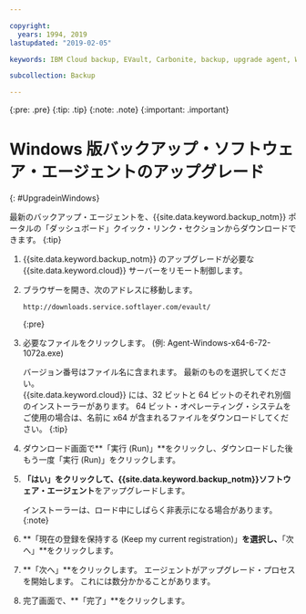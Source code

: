 ```yaml
---

copyright:
  years: 1994, 2019
lastupdated: "2019-02-05"

keywords: IBM Cloud backup, EVault, Carbonite, backup, upgrade agent, Windows

subcollection: Backup

---
```

{:pre: .pre}
{:tip: .tip}
{:note: .note}
{:important: .important}

# Windows 版バックアップ・ソフトウェア・エージェントのアップグレード
{: #UpgradeinWindows}

最新のバックアップ・エージェントを、{{site.data.keyword.backup_notm}} ポータルの「ダッシュボード」クイック・リンク・セクションからダウンロードできます。
{:tip}

1. {{site.data.keyword.backup_notm}} のアップグレードが必要な {{site.data.keyword.cloud}} サーバーをリモート制御します。
2. ブラウザーを開き、次のアドレスに移動します。
   ```
   http://downloads.service.softlayer.com/evault/
   ```
   {:pre}
3. 必要なファイルをクリックします。 (例: Agent-Windows-x64-6-72-1072a.exe)

   バージョン番号はファイル名に含まれます。 最新のものを選択してください。 <br/>{{site.data.keyword.cloud}} には、32 ビットと 64 ビットのそれぞれ別個のインストーラーがあります。 64 ビット・オペレーティング・システムをご使用の場合は、名前に x64 が含まれるファイルをダウンロードしてください。
   {:tip}
4. ダウンロード画面で**「実行 (Run)」**をクリックし、ダウンロードした後もう一度「実行 (Run)」をクリックします。
5. **「はい」**をクリックして、**{{site.data.keyword.backup_notm}}ソフトウェア・エージェント**をアップグレードします。

   インストーラーは、ロード中にしばらく非表示になる場合があります。
   {:note}
6. **「現在の登録を保持する (Keep my current registration)」**を選択し、**「次へ」**をクリックします。
7. **「次へ」**をクリックします。 エージェントがアップグレード・プロセスを開始します。 これには数分かかることがあります。
8. 完了画面で、**「完了」**をクリックします。
